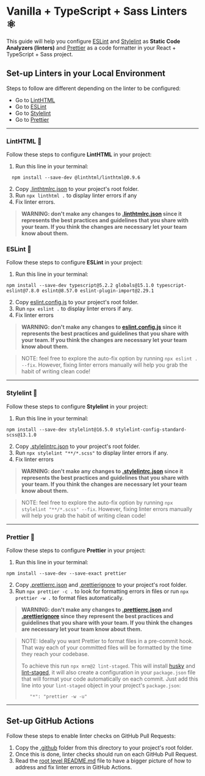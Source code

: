# Vanilla + TypeScript + Sass Linters ⚛️

This guide will help you configure [ESLint](https://eslint.org/) and [Stylelint](https://stylelint.io/) as **Static Code Analyzers (linters)** and [Prettier](https://prettier.io/) as a code formatter in your React + TypeScript + Sass project.

## Set-up Linters in your Local Environment
Steps to follow are different depending on the linter to be configured:
- Go to [LintHTML](#linthtml-)
- Go to [ESLint](#eslint-)
- Go to [Stylelint](#stylelint-)
- Go to [Prettier](#prettier-)
---

### LintHTML 📃
Follow these steps to configure **LintHTML** in your project:

1. Run this line in your terminal:
```
  npm install --save-dev @linthtml/linthtml@0.9.6
```

2. Copy [.linthtmlrc.json](./.linthtmlrc.json) to your project's root folder.
3. Run `npx linthtml .` to display linter errors if any
4. Fix linter errors.

> **WARNING: don't make any changes to [.linthtmlrc.json](./.linthtmlrc.json) since it represents the best practices and guidelines that you share with your team. If you think the changes are necessary let your team know about them.**

### ESLint 🔩
Follow these steps to configure **ESLint** in your project:

1. Run this line in your terminal:
```
npm install --save-dev typescript@5.2.2 globals@15.1.0 typescript-eslint@7.8.0 eslint@8.57.0 eslint-plugin-import@2.29.1
```
2. Copy [eslint.config.js](./eslint.config.js) to your project's root folder.
3. Run `npx eslint .` to display linter errors if any.
4. Fix linter errors

> **WARNING: don't make any changes to [eslint.config.js](./eslint.config.js) since it represents the best practices and guidelines that you share with your team. If you think the changes are necessary let your team know about them.**

> NOTE: feel free to explore the auto-fix option by running `npx eslint . --fix`. However, fixing linter errors manually will help you grab the habit of writing clean code!

---

### Stylelint 🤵
Follow these steps to configure **Stylelint** in your project:

1. Run this line in your terminal:
```
npm install --save-dev stylelint@16.5.0 stylelint-config-standard-scss@13.1.0
```
2. Copy [.stylelintrc.json](./.stylelintrc.json) to your project's root folder.
3. Run `npx stylelint "**/*.scss"` to display linter errors if any.
4. Fix linter errors

> **WARNING: don't make any changes to [.stylelintrc.json](./.stylelintrc.json) since it represents the best practices and guidelines that you share with your team. If you think the changes are necessary let your team know about them.**

> NOTE: feel free to explore the auto-fix option by running `npx stylelint "**/*.scss" --fix`. However, fixing linter errors manually will help you grab the habit of writing clean code!

---

### Prettier 🦋
Follow these steps to configure **Prettier** in your project:

1. Run this line in your terminal:
```
npm install --save-dev --save-exact prettier
```
2. Copy [.prettierrc.json](./.prettierrc.json) and [.prettierignore](./.prettierignore) to your project's root folder.
3. Run `npx prettier -c .` to look for formatting errors in files or run `npx prettier -w .` to format files automatically.

> **WARNING: don't make any changes to [.prettierrc.json](./.prettierrc.json) and [.prettierignore](./.prettierignore) since they represent the best practices and guidelines that you share with your team. If you think the changes are necessary let your team know about them.**

> NOTE: Ideally you want Prettier to format files in a pre-commit hook. That way each of your committed files will be formatted by the time they reach your codebase.
>
> To achieve this run `npx mrm@2 lint-staged`. This will install [husky](https://github.com/typicode/husky) and [lint-staged](https://github.com/okonet/lint-staged), it will also create a configuration in your `package.json` file that will format your code automatically on each commit. Just add this line into your `lint-staged` object in your project's `package.json`:
>
>```
>    "*": "prettier -w -u"
>``` 

---

## Set-up GitHub Actions
Follow these steps to enable linter checks on GitHub Pull Requests:

1. Copy the [.github](./.github) folder from this directory to your project's root folder.
2. Once this is done, linter checks should run on each GitHub Pull Request.
3. Read the [root level README.md](../README.md) file to have a bigger picture of how to address and fix linter errors in GitHub Actions.
